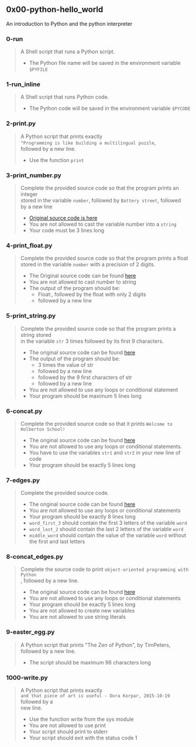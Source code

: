 ## 0x00-python-hello_world
An introduction to Python and the python interpreter

### 0-run
> A Shell script that runs a Python script.
> * The Python file name will be saved in the environment variable `$PYFILE`

### 1-run_inline
> A Shell script that runs Python code.
> * The Python code will be saved in the environment variable `$PYCODE`

### 2-print.py
> A Python script that prints exactly  
> `"Programming is like building a multilingual puzzle`,  
>  followed by a new line.
> * Use the function `print`

### 3-print_number.py
> Complete the provided source code so that the program prints an integer  
> stored  in the variable `number`, followed by `Battery street`, followed  
> by a new line
> * [Original source code is
> here](https://github.com/holbertonschool/0x00.py/blob/master/3-print_number.py)
> * You are not allowed to cast the variable number into a `string`
> * Your code must be 3 lines long

### 4-print_float.py
> Complete the provided source code so that the program prints a float  
> stored  in the variable `number` with a precision of 2 digits.
> * The Original source code can be found
> [here](https://github.com/holbertonschool/0x00.py/blob/master/4-print_float.py)
> * You are not allowed to cast number to string
> * The output of the program should be:
>   * Float:, followed by the float with only 2 digits
>   * followed by a new line

### 5-print_string.py
> Complete the provided source code so that the program prints a string stored  
> in the variable `str` 3 times followed by its first 9 characters.
> * The original source code can be found
> [here](https://github.com/holbertonschool/0x00.py/blob/master/5-print_string.py)
> * The output of the program should be:
>   * 3 times the value of str
>   * followed by a new line
>   * followed by the 9 first characters of str
>   * followed by a new line
> * You are not allowed to use any loops or conditional statement
> * Your program should be maximum 5 lines long

### 6-concat.py
> Complete the provided source code so that it prints `Welcome to Holberton
> School!`
> * The original source code can be found
> [here](https://github.com/holbertonschool/0x00.py/blob/master/6-concat.py)
> * You are not allowed to use any loops or conditional statements.
> * You have to use the variables `str1` and `str2` in your new line of code
> * Your program should be exactly 5 lines long

### 7-edges.py
> Complete the provided source code.
> * The original source code can be found
> [here](https://github.com/holbertonschool/0x00.py/blob/master/7-edges.py)
> * You are not allowed to use any loops or conditional statements
> * Your program should be exactly 8 lines long
> * `word_first_3` should contain the first 3 letters of the variable `word`
> * `word_last_2` should contain the last 2 letters of the variable `word`
> * `middle_word` should contain the value of the variable `word` without  
> the first and last letters

### 8-concat_edges.py
> Complete the  source code to print `object-oriented programming with Python`  
> , followed by a new line.
> * The original source code can be found
> [here](https://github.com/holbertonschool/0x00.py/blob/master/8-concat_edges.py)
> * You are not allowed to use any loops or conditional statements
> * Your program should be exactly 5 lines long
> * You are not allowed to create new variables
> * You are not allowed to use string literals

### 9-easter_egg.py
> A Python script that prints "The Zen of Python", by TimPeters,  
> followed by a new line.
> * The script should be maximum 98 characters long 


### 1000-write.py
> A Python script that prints exactly  
> `and that piece of art is useful - Dora Korpar, 2015-10-19` followed by a  
> new line.
> * Use the function write from the sys module
> * You are not allowed to use print
> * Your script should print to stderr
> * Your script should exit with the status code 1
